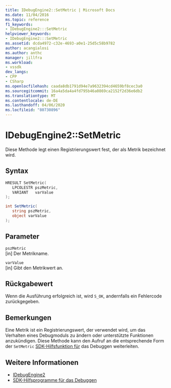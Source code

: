 ```yaml
---
title: IDebugEngine2::SetMetric | Microsoft Docs
ms.date: 11/04/2016
ms.topic: reference
f1_keywords:
- IDebugEngine2:::SetMetric
helpviewer_keywords:
- IDebugEngine2:::SetMetric
ms.assetid: dcda4972-c32e-4693-a0e1-25d5c58b9782
author: acangialosi
ms.author: anthc
manager: jillfra
ms.workload:
- vssdk
dev_langs:
- CPP
- CSharp
ms.openlocfilehash: caada8db1791d94e7a9632394cd4659bf8cec3a0
ms.sourcegitcommit: 16a4a5da4a4fd795b46a0869ca2152f2d36e6db2
ms.translationtype: MT
ms.contentlocale: de-DE
ms.lasthandoff: 04/06/2020
ms.locfileid: "80730896"
---
```

# <a name="idebugengine2setmetric"></a>IDebugEngine2::SetMetric
Diese Methode legt einen Registrierungswert fest, der als Metrik bezeichnet wird.

## <a name="syntax"></a>Syntax

```cpp
HRESULT SetMetric(
   LPCOLESTR pszMetric,
   VARIANT   varValue
);
```

```csharp
int SetMetric(
   string pszMetric,
   object varValue
);
```

## <a name="parameters"></a>Parameter
`pszMetric`\
[in] Der Metrikname.

`varValue`\
[in] Gibt den Metrikwert an.

## <a name="return-value"></a>Rückgabewert
 Wenn die Ausführung erfolgreich ist, wird `S_OK`, andernfalls ein Fehlercode zurückgegeben.

## <a name="remarks"></a>Bemerkungen
 Eine Metrik ist ein Registrierungswert, der verwendet wird, um das Verhalten eines Debugmoduls zu ändern oder unterstützte Funktionen anzukündigen. Diese Methode kann den Aufruf an die entsprechende Form der `SetMetric` [SDK-Hilfsfunktion für](../../../extensibility/debugger/reference/sdk-helpers-for-debugging.md) das Debuggen weiterleiten.

## <a name="see-also"></a>Weitere Informationen
- [IDebugEngine2](../../../extensibility/debugger/reference/idebugengine2.md)
- [SDK-Hilfsprogramme für das Debuggen](../../../extensibility/debugger/reference/sdk-helpers-for-debugging.md)

